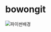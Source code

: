 # bowongit

![파이썬배경](https://user-images.githubusercontent.com/117331188/209512716-2fa064a9-d8ac-4254-8485-7dd723cab80b.jpg)
